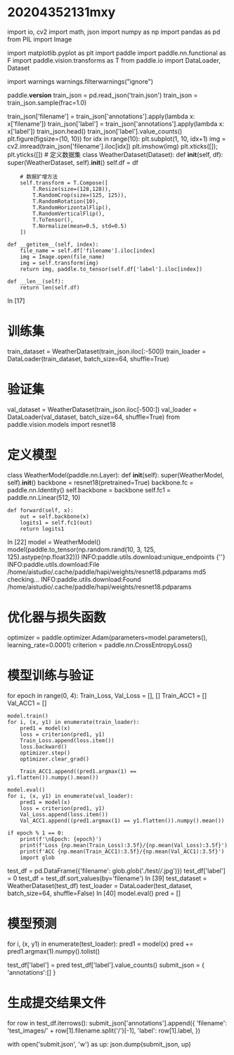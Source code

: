 # 20204352131mxy
import io, cv2
import math, json
import numpy as np
import pandas as pd
from PIL import Image

import matplotlib.pyplot as plt
import paddle
import paddle.nn.functional as F
import paddle.vision.transforms as T
from paddle.io import DataLoader, Dataset

import warnings
warnings.filterwarnings("ignore")

paddle.__version__
train_json = pd.read_json('train.json')
train_json = train_json.sample(frac=1.0)

train_json['filename'] = train_json['annotations'].apply(lambda x: x['filename'])
train_json['label'] = train_json['annotations'].apply(lambda x: x['label'])
train_json.head()
train_json['label'].value_counts()
plt.figure(figsize=(10, 10))
for idx in range(10):
    plt.subplot(1, 10, idx+1)
    img = cv2.imread(train_json['filename'].iloc[idx])
    plt.imshow(img)
    plt.xticks([]); plt.yticks([])
    # 定义数据集
class WeatherDataset(Dataset):
    def __init__(self, df):
        super(WeatherDataset, self).__init__()
        self.df = df
    
        # 数据扩增方法
        self.transform = T.Compose([
            T.Resize(size=(128,128)),
            T.RandomCrop(size=(125, 125)),
            T.RandomRotation(10),
            T.RandomHorizontalFlip(),
            T.RandomVerticalFlip(),
            T.ToTensor(),
            T.Normalize(mean=0.5, std=0.5)
        ])

    def __getitem__(self, index):
        file_name = self.df['filename'].iloc[index]
        img = Image.open(file_name)
        img = self.transform(img)
        return img, paddle.to_tensor(self.df['label'].iloc[index])

    def __len__(self):
        return len(self.df)
In [17]
# 训练集
train_dataset = WeatherDataset(train_json.iloc[:-500])
train_loader = DataLoader(train_dataset, batch_size=64, shuffle=True)

# 验证集
val_dataset = WeatherDataset(train_json.iloc[-500:])
val_loader = DataLoader(val_dataset, batch_size=64, shuffle=True)
from paddle.vision.models import resnet18

# 定义模型
class WeatherModel(paddle.nn.Layer):
    def __init__(self):
        super(WeatherModel, self).__init__()
        backbone = resnet18(pretrained=True)
        backbone.fc = paddle.nn.Identity()
        self.backbone = backbone
        self.fc1 = paddle.nn.Linear(512, 10)

    def forward(self, x):
        out = self.backbone(x)
        logits1 = self.fc1(out)
        return logits1
In [22]
model = WeatherModel()
model(paddle.to_tensor(np.random.rand(10, 3, 125, 125).astype(np.float32)))
INFO:paddle.utils.download:unique_endpoints {''}
INFO:paddle.utils.download:File /home/aistudio/.cache/paddle/hapi/weights/resnet18.pdparams md5 checking...
INFO:paddle.utils.download:Found /home/aistudio/.cache/paddle/hapi/weights/resnet18.pdparams
# 优化器与损失函数
optimizer = paddle.optimizer.Adam(parameters=model.parameters(), learning_rate=0.0001)
criterion = paddle.nn.CrossEntropyLoss()

# 模型训练与验证
for epoch in range(0, 4):
    Train_Loss, Val_Loss = [], []
    Train_ACC1 = []
    Val_ACC1 = []
    
    model.train()
    for i, (x, y1) in enumerate(train_loader):
        pred1 = model(x)
        loss = criterion(pred1, y1)
        Train_Loss.append(loss.item())
        loss.backward()
        optimizer.step()
        optimizer.clear_grad()

        Train_ACC1.append((pred1.argmax(1) == y1.flatten()).numpy().mean())

    model.eval()
    for i, (x, y1) in enumerate(val_loader):
        pred1 = model(x)
        loss = criterion(pred1, y1)
        Val_Loss.append(loss.item())
        Val_ACC1.append((pred1.argmax(1) == y1.flatten()).numpy().mean())

    if epoch % 1 == 0:
        print(f'\nEpoch: {epoch}')
        print(f'Loss {np.mean(Train_Loss):3.5f}/{np.mean(Val_Loss):3.5f}')
        print(f'ACC {np.mean(Train_ACC1):3.5f}/{np.mean(Val_ACC1):3.5f}')
        import glob
test_df = pd.DataFrame({'filename': glob.glob('./test/*/*.jpg')})
test_df['label'] = 0
test_df = test_df.sort_values(by='filename')
In [39]
test_dataset = WeatherDataset(test_df)
test_loader = DataLoader(test_dataset, batch_size=64, shuffle=False)
In [40]
model.eval()
pred = []

# 模型预测
for i, (x, y1) in enumerate(test_loader):
    pred1 = model(x)
    pred += pred1.argmax(1).numpy().tolist()

test_df['label'] = pred
test_df['label'].value_counts()
submit_json = {
    'annotations':[]
}

# 生成提交结果文件
for row in test_df.iterrows():
    submit_json['annotations'].append({
        'filename': 'test_images/' + row[1].filename.split('/')[-1],
        'label': row[1].label,
    })

with open('submit.json', 'w') as up:
    json.dump(submit_json, up)
